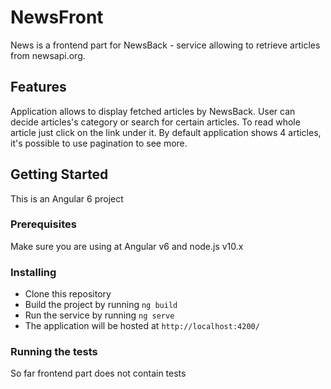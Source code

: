 # NewsFront

News is a frontend part for NewsBack - service allowing to retrieve articles from newsapi.org. 

## Features

Application allows to display fetched articles by NewsBack.
User can decide articles's category or search for certain articles.
To read whole article just click on the link under it.
By default application shows 4 articles, it's possible to use pagination to see more.

## Getting Started

This is an Angular 6 project

### Prerequisites

Make sure you are using at Angular v6 and node.js v10.x

### Installing

- Clone this repository
- Build the project by running `ng build`
- Run the service by running `ng serve`
- The application will be hosted at `http://localhost:4200/`

### Running the tests

So far frontend part does not contain tests